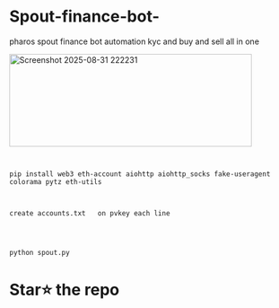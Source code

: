 # Spout-finance-bot-
pharos spout finance bot automation kyc and buy  and sell all in one 

<img width="432" height="165" alt="Screenshot 2025-08-31 222231" src="https://github.com/user-attachments/assets/1d222aa3-22f9-4b14-85bb-9cb24a45a3db" />





```


pip install web3 eth-account aiohttp aiohttp_socks fake-useragent colorama pytz eth-utils


```



```

create accounts.txt   on pvkey each line 



```


```

python spout.py

```

# **Star⭐ the repo**

